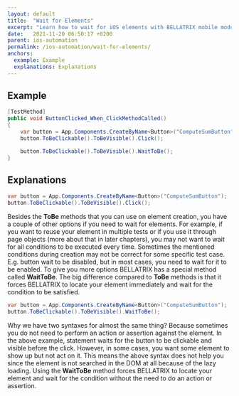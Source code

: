 ```yaml
---
layout: default
title:  "Wait for Elements"
excerpt: "Learn how to wait for iOS elements with BELLATRIX mobile module."
date:   2021-11-20 06:50:17 +0200
parent: ios-automation
permalink: /ios-automation/wait-for-elements/
anchors:
  example: Example
  explanations: Explanations
---
```

Example
-------
```csharp
[TestMethod]
public void ButtonClicked_When_ClickMethodCalled()
{
    var button = App.Components.CreateByName<Button>("ComputeSumButton");
    button.ToBeClickable().ToBeVisible().Click();

    button.ToBeClickable().ToBeVisible().WaitToBe();
}
```

Explanations
------------
```csharp
var button = App.Components.CreateByName<Button>("ComputeSumButton");
button.ToBeClickable().ToBeVisible().Click();
```
Besides the **ToBe** methods that you can use on element creation, you have a couple of other options if you need to wait for elements. For example, if you want to reuse your element in multiple tests or if you use it through page objects (more about that in later chapters), you may not want to wait for all conditions to be executed every time. Sometimes the mentioned conditions during creation may not be correct for some specific test case. E.g. button wait to be disabled, but in most cases, you need to wait for it to be enabled. To give you more options BELLATRIX has a special method called **WaitToBe**. The big difference compared to **ToBe** methods is that it forces BELLATRIX to locate your element immediately and wait for the condition to be satisfied.
```csharp
var button = App.Components.CreateByName<Button>("ComputeSumButton");
button.ToBeClickable().ToBeVisible().WaitToBe();
```
Why we have two syntaxes for almost the same thing? Because sometimes you do not need to perform an action or assertion against the element. In the above example, statement waits for the button to be clickable and visible before the click. However, in some cases, you want some element to show up but not act on it. This means the above syntax does not help you since the element is not searched in the DOM at all because of the lazy loading. Using the **WaitToBe** method forces BELLATRIX to locate your element and wait for the condition without the need to do an action or assertion.